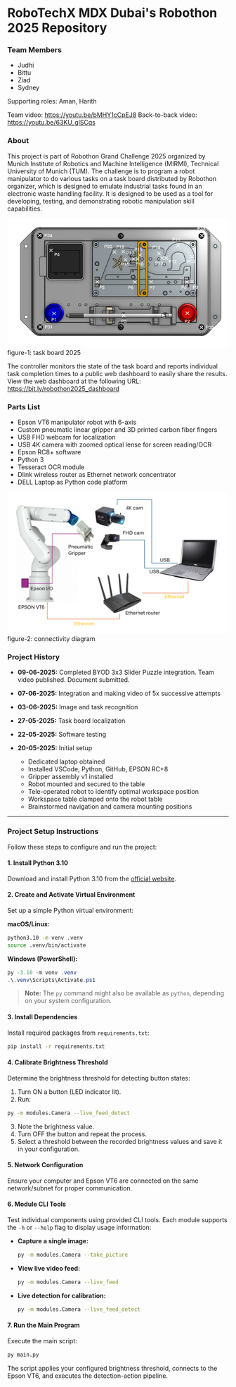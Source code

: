 # RoboTechX MDX Dubai's Robothon 2025 Repository

### Team Members
- Judhi
- Bittu
- Ziad
- Sydney

Supporting roles: Aman, Harith

Team video: https://youtu.be/bMHY1cCpEJ8
Back-to-back video: https://youtu.be/63KU_glSCqs

### About
This project is part of Robothon Grand Challenge 2025 organized by Munich Institute of Robotics and Machine Intelligence (MIRMI), 
Technical University of Munich (TUM).
The challenge is to program a robot manipulator to do various tasks on a task board distributed by Robothon organizer, which is designed to emulate industrial tasks found in an electronic waste
handling facility. It is designed to be used as a tool for developing, testing, and demonstrating robotic manipulation skill capabilities. 

![Taskboard](https://github.com/a65iv/Robothon-2025/blob/main/photos/robothon2025_taskboard.png)
figure-1: task board 2025

The controller monitors the state of the task board and reports individual task completion times to a public web dashboard to easily share the results. 
View the web dashboard at the following URL: https://bit.ly/robothon2025_dashboard 

### Parts List
- Epson VT6 manipulator robot with 6-axis
- Custom pneumatic linear gripper and 3D printed carbon fiber fingers
- USB FHD webcam for localization
- USB 4K camera with zoomed optical lense for screen reading/OCR
- Epson RC8+ software
- Python 3
- Tesseract OCR module
- Dlink wireless router as Ethernet network concentrator
- DELL Laptop as Python code platform

![photos/robothon2025_connectivity.png](https://github.com/a65iv/Robothon-2025/blob/main/photos/robothon2025_connectivitypng.png)
figure-2: connectivity diagram

### Project History
- **09-06-2025:** Completed BYOD 3x3 Slider Puzzle integration. Team video published. Document submitted.
- **07-06-2025:** Integration and making video of 5x successive attempts 
- **03-06-2025:** Image and task recognition
- **27-05-2025:** Task board localization
- **22-05-2025:** Software testing
- **20-05-2025:** Initial setup

  - Dedicated laptop obtained
  - Installed VSCode, Python, GitHub, EPSON RC+8
  - Gripper assembly v1 installed
  - Robot mounted and secured to the table
  - Tele-operated robot to identify optimal workspace position
  - Workspace table clamped onto the robot table
  - Brainstormed navigation and camera mounting positions

---

### Project Setup Instructions

Follow these steps to configure and run the project:

#### 1. Install Python 3.10

Download and install Python 3.10 from the [official website](https://www.python.org/downloads/).

#### 2. Create and Activate Virtual Environment

Set up a simple Python virtual environment:

**macOS/Linux:**

```bash
python3.10 -m venv .venv
source .venv/bin/activate
```

**Windows (PowerShell):**

```powershell
py -3.10 -m venv .venv
.\.venv\Scripts\Activate.ps1
```

> **Note:** The `py` command might also be available as `python`, depending on your system configuration.

#### 3. Install Dependencies

Install required packages from `requirements.txt`:

```bash
pip install -r requirements.txt
```

#### 4. Calibrate Brightness Threshold

Determine the brightness threshold for detecting button states:

1. Turn ON a button (LED indicator lit).
2. Run:

```bash
py -m modules.Camera --live_feed_detect
```

3. Note the brightness value.
4. Turn OFF the button and repeat the process.
5. Select a threshold between the recorded brightness values and save it in your configuration.

#### 5. Network Configuration

Ensure your computer and Epson VT6 are connected on the same network/subnet for proper communication.

#### 6. Module CLI Tools

Test individual components using provided CLI tools. Each module supports the `-h` or `--help` flag to display usage information:

- **Capture a single image:**

  ```bash
  py -m modules.Camera --take_picture
  ```

- **View live video feed:**

  ```bash
  py -m modules.Camera --live_feed
  ```

- **Live detection for calibration:**

  ```bash
  py -m modules.Camera --live_feed_detect
  ```

#### 7. Run the Main Program

Execute the main script:

```bash
py main.py
```

The script applies your configured brightness threshold, connects to the Epson VT6, and executes the detection-action pipeline.
